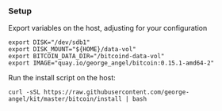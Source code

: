 ### Setup

Export variables on the host, adjusting for your configuration

```
export DISK="/dev/sdb1"
export DISK_MOUNT="${HOME}/data-vol"
export BITCOIN_DATA_DIR="/bitcoind-data-vol"
export IMAGE="quay.io/george_angel/bitcoin:0.15.1-amd64-2"
```

Run the install script on the host:

```
curl -sSL https://raw.githubusercontent.com/george-angel/kit/master/bitcoin/install | bash
```
